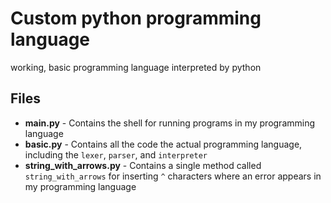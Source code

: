 # Custom python programming language
working, basic programming language interpreted by python
## Files
 - **main.py** 
        - Contains the shell for running programs in my programming language
 - **basic.py** 
        - Contains all the code the actual programming language, including the `lexer`, `parser`, and `interpreter`
 - **string_with_arrows.py**
        - Contains a single method called `string_with_arrows` for inserting `^` characters where an error appears in my programming language
